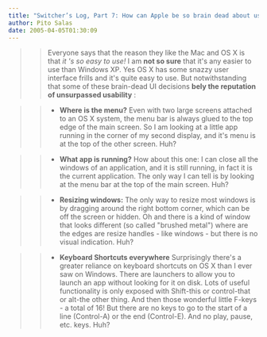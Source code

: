 ```yaml
---
title: "Switcher’s Log, Part 7: How can Apple be so brain dead about usability?"
author: Pito Salas
date: 2005-04-05T01:30:09
---
```



>>

>> Everyone says that the reason they like the Mac and OS X is that _it 's so
easy to use!_ I am **not so sure** that it's any easier to use than Windows
XP. Yes OS X has some snazzy user interface frills and it's quite easy to use.
But notwithstanding that some of these brain-dead UI decisions **bely the
reputation of unsurpassed usability** :

>>

>>   * **Where is the menu?** Even with two large screens attached to an OS X
system, the menu bar is always glued to the top edge of the main screen. So I
am looking at a little app running in the corner of my second display, and
it's menu is at the top of the other screen. Huh?

>>

>>   * **What app is running?** How about this one: I can close all the
windows of an application, and it is still running, in fact it is the current
application. The only way I can tell is by looking at the menu bar at the top
of the main screen. Huh?

>>

>>   * **Resizing windows:** The only way to resize most windows is by
dragging around the right bottom corner, which can be off the screen or
hidden. Oh and there is a kind of window that looks different (so called
"brushed metal") where are the edges are resize handles - like windows - but
there is no visual indication. Huh?

>>

>>   * **Keyboard Shortcuts everywhere** Surprisingly there's a greater
reliance on keyboard shortcuts on OS X than I ever saw on Windows. There are
launchers to allow you to launch an app without looking for it on disk. Lots
of useful functionality is only exposed with Shift-this or control-that or
alt-the other thing. And then those wonderful little F-keys - a total of 16!
But there are no keys to go to the start of a line (Control-A) or the end
(Control-E). And no play, pause, etc. keys. Huh?


